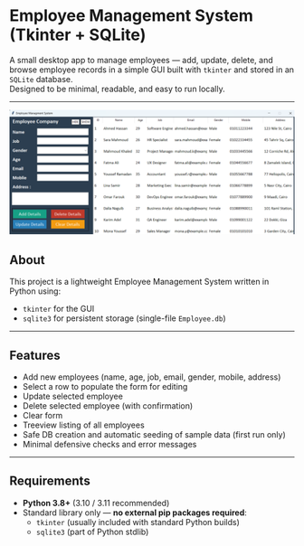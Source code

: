 # Employee Management System (Tkinter + SQLite)

A small desktop app to manage employees — add, update, delete, and browse employee records in a simple GUI built with `tkinter` and stored in an `SQLite` database.  
Designed to be minimal, readable, and easy to run locally.

---

![App Screenshot](https://github.com/Mahmoud-kh1/Employee-Manager-/blob/main/images/Screenshot%202025-09-07%20131223.png?raw=true)

##  About
This project is a lightweight Employee Management System written in Python using:
- `tkinter` for the GUI
- `sqlite3` for persistent storage (single-file `Employee.db`)

---

##  Features
-  Add new employees (name, age, job, email, gender, mobile, address)  
-  Select a row to populate the form for editing  
-  Update selected employee  
-  Delete selected employee (with confirmation)  
-  Clear form  
-  Treeview listing of all employees  
-  Safe DB creation and automatic seeding of sample data (first run only)  
-  Minimal defensive checks and error messages  

---

##  Requirements
- **Python 3.8+** (3.10 / 3.11 recommended)  
- Standard library only — **no external pip packages required**:
  - `tkinter` (usually included with standard Python builds)  
  - `sqlite3` (part of Python stdlib)  


